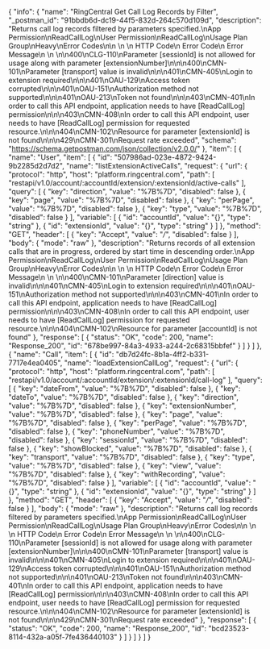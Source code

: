 {
  "info": {
    "name": "RingCentral Get Call Log Records by Filter",
    "_postman_id": "91bbdb6d-dc19-44f5-832d-264c570d109d",
    "description": "Returns call log records filtered by parameters specified.\nApp Permission\nReadCallLog\nUser Permission\nReadCallLog\nUsage Plan Group\nHeavy\nError Codes\n\n \n  \n   HTTP Code\n   Error Code\n   Error Message\n   \n \n\n400\nCLG-110\nParameter [sessionId] is not allowed for usage along with parameter [extensionNumber]\n\n\n400\nCMN-101\nParameter [transport] value is invalid\n\n\n401\nCMN-405\nLogin to extension required\n\n\n401\nOAU-129\nAccess token corrupted\n\n\n401\nOAU-151\nAuthorization method not supported\n\n\n401\nOAU-213\nToken not found\n\n\n403\nCMN-401\nIn order to call this API endpoint, application needs to have [ReadCallLog] permission\n\n\n403\nCMN-408\nIn order to call this API endpoint, user needs to have [ReadCallLog] permission for requested resource.\n\n\n404\nCMN-102\nResource for parameter [extensionId] is not found\n\n\n429\nCMN-301\nRequest rate exceeded",
    "schema": "https://schema.getpostman.com/json/collection/v2.0.0/"
  },
  "item": [
    {
      "name": "User",
      "item": [
        {
          "id": "507986ad-023e-4872-9424-9b2285d2d7d2",
          "name": "listExtensionActiveCalls",
          "request": {
            "url": {
              "protocol": "http",
              "host": "platform.ringcentral.com",
              "path": [
                "restapi/v1.0/account/:accountId/extension/:extensionId/active-calls"
              ],
              "query": [
                {
                  "key": "direction",
                  "value": "%7B%7D",
                  "disabled": false
                },
                {
                  "key": "page",
                  "value": "%7B%7D",
                  "disabled": false
                },
                {
                  "key": "perPage",
                  "value": "%7B%7D",
                  "disabled": false
                },
                {
                  "key": "type",
                  "value": "%7B%7D",
                  "disabled": false
                }
              ],
              "variable": [
                {
                  "id": "accountId",
                  "value": "{}",
                  "type": "string"
                },
                {
                  "id": "extensionId",
                  "value": "{}",
                  "type": "string"
                }
              ]
            },
            "method": "GET",
            "header": [
              {
                "key": "Accept",
                "value": "*/*",
                "disabled": false
              }
            ],
            "body": {
              "mode": "raw"
            },
            "description": "Returns records of all extension calls that are in progress, ordered by start time in descending order.\nApp Permission\nReadCallLog\nUser Permission\nReadCallLog\nUsage Plan Group\nHeavy\nError Codes\n\n \n  \n   HTTP Code\n   Error Code\n   Error Message\n   \n \n\n400\nCMN-101\nParameter [direction] value is invalid\n\n\n401\nCMN-405\nLogin to extension required\n\n\n401\nOAU-151\nAuthorization method not supported\n\n\n403\nCMN-401\nIn order to call this API endpoint, application needs to have [ReadCallLog] permission\n\n\n403\nCMN-408\nIn order to call this API endpoint, user needs to have [ReadCallLog] permission for requested resource.\n\n\n404\nCMN-102\nResource for parameter [accountId] is not found"
          },
          "response": [
            {
              "status": "OK",
              "code": 200,
              "name": "Response_200",
              "id": "678be997-84a3-4933-a244-2c68315bbfef"
            }
          ]
        }
      ]
    },
    {
      "name": "Call",
      "item": [
        {
          "id": "db7d24fc-8b1a-4ff2-b331-7717e4ea0405",
          "name": "loadExtensionCallLog",
          "request": {
            "url": {
              "protocol": "http",
              "host": "platform.ringcentral.com",
              "path": [
                "restapi/v1.0/account/:accountId/extension/:extensionId/call-log"
              ],
              "query": [
                {
                  "key": "dateFrom",
                  "value": "%7B%7D",
                  "disabled": false
                },
                {
                  "key": "dateTo",
                  "value": "%7B%7D",
                  "disabled": false
                },
                {
                  "key": "direction",
                  "value": "%7B%7D",
                  "disabled": false
                },
                {
                  "key": "extensionNumber",
                  "value": "%7B%7D",
                  "disabled": false
                },
                {
                  "key": "page",
                  "value": "%7B%7D",
                  "disabled": false
                },
                {
                  "key": "perPage",
                  "value": "%7B%7D",
                  "disabled": false
                },
                {
                  "key": "phoneNumber",
                  "value": "%7B%7D",
                  "disabled": false
                },
                {
                  "key": "sessionId",
                  "value": "%7B%7D",
                  "disabled": false
                },
                {
                  "key": "showBlocked",
                  "value": "%7B%7D",
                  "disabled": false
                },
                {
                  "key": "transport",
                  "value": "%7B%7D",
                  "disabled": false
                },
                {
                  "key": "type",
                  "value": "%7B%7D",
                  "disabled": false
                },
                {
                  "key": "view",
                  "value": "%7B%7D",
                  "disabled": false
                },
                {
                  "key": "withRecording",
                  "value": "%7B%7D",
                  "disabled": false
                }
              ],
              "variable": [
                {
                  "id": "accountId",
                  "value": "{}",
                  "type": "string"
                },
                {
                  "id": "extensionId",
                  "value": "{}",
                  "type": "string"
                }
              ]
            },
            "method": "GET",
            "header": [
              {
                "key": "Accept",
                "value": "*/*",
                "disabled": false
              }
            ],
            "body": {
              "mode": "raw"
            },
            "description": "Returns call log records filtered by parameters specified.\nApp Permission\nReadCallLog\nUser Permission\nReadCallLog\nUsage Plan Group\nHeavy\nError Codes\n\n \n  \n   HTTP Code\n   Error Code\n   Error Message\n   \n \n\n400\nCLG-110\nParameter [sessionId] is not allowed for usage along with parameter [extensionNumber]\n\n\n400\nCMN-101\nParameter [transport] value is invalid\n\n\n401\nCMN-405\nLogin to extension required\n\n\n401\nOAU-129\nAccess token corrupted\n\n\n401\nOAU-151\nAuthorization method not supported\n\n\n401\nOAU-213\nToken not found\n\n\n403\nCMN-401\nIn order to call this API endpoint, application needs to have [ReadCallLog] permission\n\n\n403\nCMN-408\nIn order to call this API endpoint, user needs to have [ReadCallLog] permission for requested resource.\n\n\n404\nCMN-102\nResource for parameter [extensionId] is not found\n\n\n429\nCMN-301\nRequest rate exceeded"
          },
          "response": [
            {
              "status": "OK",
              "code": 200,
              "name": "Response_200",
              "id": "bcd23523-8114-432a-a05f-7fe436440103"
            }
          ]
        }
      ]
    }
  ]
}
